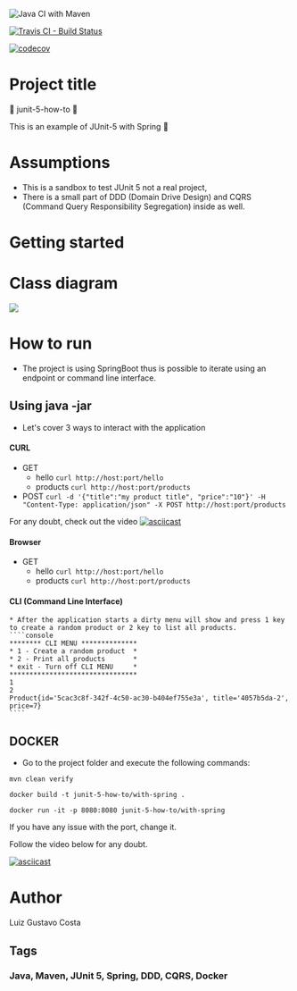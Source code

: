 
![Java CI with Maven](https://github.com/luizgustavocosta/junit-5-how-to/workflows/Java%20CI%20with%20Maven/badge.svg?branch=master)


[![Travis CI - Build Status](https://travis-ci.org/luizgustavocosta/junit-5-how-to.svg?branch=master)](https://travis-ci.org/luizgustavocosta/junit-5-how-to)

[![codecov](https://codecov.io/gh/luizgustavocosta/junit-5-how-to/branch/master/graph/badge.svg)](https://codecov.io/gh/luizgustavocosta/junit-5-how-to)

# Project title 
:vertical_traffic_light: junit-5-how-to :vertical_traffic_light:

This is an example of JUnit-5 with Spring :high_brightness:

# Assumptions

* This is a sandbox to test JUnit 5 not a real project,
* There is a small part of DDD (Domain Drive Design) and CQRS (Command Query Responsibility Segregation) inside as well.

# Getting started

# Class diagram

[![](https://mermaid.ink/img/eyJjb2RlIjoic2VxdWVuY2VEaWFncmFtXG5DbGllbnQtPj4rUmVzdC9DTEk6IFNlbmQgYSBjb21tYW5kL1F1ZXJ5XG5Ob3RlIHJpZ2h0IG9mIFJlc3QvQ0xJOiBUd28gZW50cnkgcG9pbnQgPGJyLz4gc3VwcG9ydGVkXG5SZXN0L0NMSS0-PitIYW5kbGVyOiBleGVjdXRlXG5IYW5kbGVyLT4-K1NlcnZpY2U6IGV4ZWN1dGVcbk5vdGUgcmlnaHQgb2YgSGFuZGxlcjogT25lIGhhbmRsZXIgZm9yIDxici8-IGNvbW1hbmQvcXVlcnlcblNlcnZpY2UtPj4rUmVwb3NpdG9yeTogYWRkL2ZpbmRcbk5vdGUgcmlnaHQgb2YgU2VydmljZTogU2VydmljZSBmb3IgZG9tYWluZFxuUmVwb3NpdG9yeS0-PitEQjogc2F2ZS9zZWxlY3Rcbk5vdGUgcmlnaHQgb2YgUmVwb3NpdG9yeTogSW1wbGVtZW50YXRpb24gb2YgPGJyLz5yZXBvc2l0b3J5IG1vZGVsIDwvYnI-aW50ZXJmYWNlXG4gIFxuXHRcdFx0XHRcdCIsIm1lcm1haWQiOnsidGhlbWUiOiJuZXV0cmFsIn0sInVwZGF0ZUVkaXRvciI6ZmFsc2V9)](https://mermaid-js.github.io/mermaid-live-editor/#/edit/eyJjb2RlIjoic2VxdWVuY2VEaWFncmFtXG5DbGllbnQtPj4rUmVzdC9DTEk6IFNlbmQgYSBjb21tYW5kL1F1ZXJ5XG5Ob3RlIHJpZ2h0IG9mIFJlc3QvQ0xJOiBUd28gZW50cnkgcG9pbnQgPGJyLz4gc3VwcG9ydGVkXG5SZXN0L0NMSS0-PitIYW5kbGVyOiBleGVjdXRlXG5IYW5kbGVyLT4-K1NlcnZpY2U6IGV4ZWN1dGVcbk5vdGUgcmlnaHQgb2YgSGFuZGxlcjogT25lIGhhbmRsZXIgZm9yIDxici8-IGNvbW1hbmQvcXVlcnlcblNlcnZpY2UtPj4rUmVwb3NpdG9yeTogYWRkL2ZpbmRcbk5vdGUgcmlnaHQgb2YgU2VydmljZTogU2VydmljZSBmb3IgZG9tYWluZFxuUmVwb3NpdG9yeS0-PitEQjogc2F2ZS9zZWxlY3Rcbk5vdGUgcmlnaHQgb2YgUmVwb3NpdG9yeTogSW1wbGVtZW50YXRpb24gb2YgPGJyLz5yZXBvc2l0b3J5IG1vZGVsIDwvYnI-aW50ZXJmYWNlXG4gIFxuXHRcdFx0XHRcdCIsIm1lcm1haWQiOnsidGhlbWUiOiJuZXV0cmFsIn0sInVwZGF0ZUVkaXRvciI6ZmFsc2V9)
  
# How to run

* The project is using SpringBoot thus is possible to iterate using an endpoint or command line interface.

## Using java -jar

  * Let's cover 3 ways to interact with the application
  #### CURL
  * GET
    - hello
        ``curl http://host:port/hello``
    - products 
        ``curl http://host:port/products``
  * POST
  ``curl -d '{"title":"my product title", "price":"10"}' -H "Content-Type: application/json" -X POST http://host:port/products``
  
  For any doubt, check out the video
  [![asciicast](https://asciinema.org/a/346856.svg)](https://asciinema.org/a/346856?t=15)
  
  #### Browser
  * GET
    - hello
        ``curl http://host:port/hello``
    - products 
        ``curl http://host:port/products``

  #### CLI (Command Line Interface)

    * After the application starts a dirty menu will show and press 1 key to create a random product or 2 key to list all products. 
    ````console
    ******** CLI MENU **************
    * 1 - Create a random product  *
    * 2 - Print all products       *
    * exit - Turn off CLI MENU     *
    ********************************
    1
    2
    Product{id='5cac3c8f-342f-4c50-ac30-b404ef755e3a', title='4057b5da-2', price=7}
    ````

## DOCKER 

* Go to the project folder and execute the following commands:

```mvn clean verify```

``docker build -t junit-5-how-to/with-spring .`` 

``docker run -it -p 8080:8080 junit-5-how-to/with-spring``

If you have any issue with the port, change it.

Follow the video below for any doubt.

[![asciicast](https://asciinema.org/a/346854.svg)](https://asciinema.org/a/346854)

# Author

Luiz Gustavo Costa

## Tags
### Java, Maven, JUnit 5, Spring, DDD, CQRS, Docker
